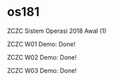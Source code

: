 # os181
ZCZC Sistem Operasi 2018 Awal (1)

ZCZC W01 Demo: Done!

ZCZC W02 Demo: Done!

ZCZC W03 Demo: Done!
